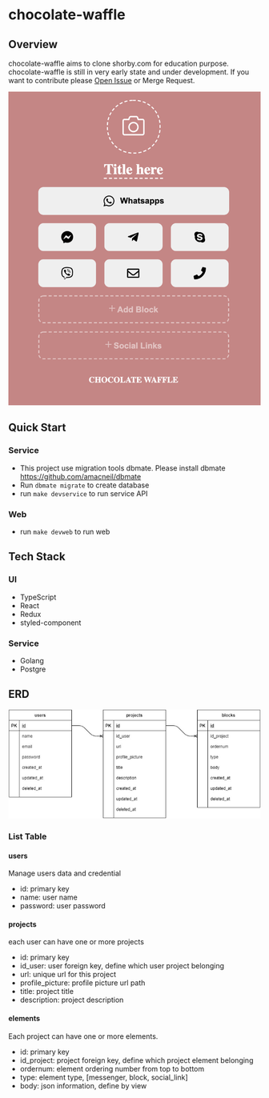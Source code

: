 # chocolate-waffle

## Overview
chocolate-waffle aims to clone shorby.com for education purpose. chocolate-waffle is still in very early state and under development. If you want to contribute please [Open Issue](https://github.com/billysutomo/chocolate-waffle/issues/new/choose) or Merge Request.

![UI Image](ui.png)

## Quick Start
### Service
* This project use migration tools dbmate. Please install dbmate https://github.com/amacneil/dbmate
* Run `dbmate migrate` to create database
* run `make devservice` to run service API
### Web
* run `make devweb` to run web

## Tech Stack
### UI
* TypeScript
* React
* Redux
* styled-component
### Service
* Golang
* Postgre

## ERD

![ERD Image](erd.jpg)
### List Table
#### users
Manage users data and credential
* id: primary key
* name: user name
* password: user password
#### projects
each user can have one or more projects
* id: primary key
* id_user: user foreign key, define which user project belonging
* url: unique url for this project
* profile_picture: profile picture url path 
* title: project title
* description: project description
#### elements
Each project can have one or more elements. 
* id: primary key
* id_project: project foreign key, define which project element belonging
* ordernum: element ordering number from top to bottom
* type: element type, [messenger, block, social_link]
* body: json information, define by view

